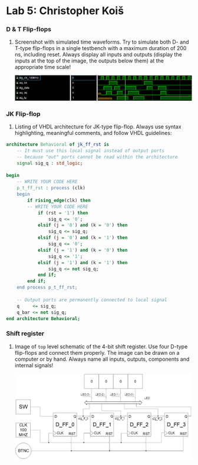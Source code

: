 # Lab 5: Christopher Koiš

### D & T Flip-flops

1. Screenshot with simulated time waveforms. Try to simulate both D- and T-type flip-flops in a single testbench with a maximum duration of 200 ns, including reset. Always display all inputs and outputs (display the inputs at the top of the image, the outputs below them) at the appropriate time scale!

   ![your figure](images/d_t_sim.png)

### JK Flip-flop

1. Listing of VHDL architecture for JK-type flip-flop. Always use syntax highlighting, meaningful comments, and follow VHDL guidelines:

```vhdl
architecture Behavioral of jk_ff_rst is
    -- It must use this local signal instead of output ports
    -- because "out" ports cannot be read within the architecture
    signal sig_q : std_logic;

begin
    -- WRITE YOUR CODE HERE
    p_t_ff_rst : process (clk)
    begin
        if rising_edge(clk) then
        -- WRITE YOUR CODE HERE
            if (rst = '1') then 
                sig_q <= '0';
            elsif (j = '0') and (k = '0') then
                sig_q <= sig_q;
            elsif (j = '0') and (k = '1') then
                sig_q <= '0';
            elsif (j = '1') and (k = '0') then
                sig_q <= '1';
            elsif (j = '1') and (k = '1') then
                sig_q <= not sig_q;
            end if;
        end if;
    end process p_t_ff_rst;

    -- Output ports are permanently connected to local signal
    q     <= sig_q;
    q_bar <= not sig_q;
end architecture Behavioral;
```

### Shift register

1. Image of `top` level schematic of the 4-bit shift register. Use four D-type flip-flops and connect them properly. The image can be drawn on a computer or by hand. Always name all inputs, outputs, components and internal signals!

   ![your figure](images/shift_sch.jpg)
